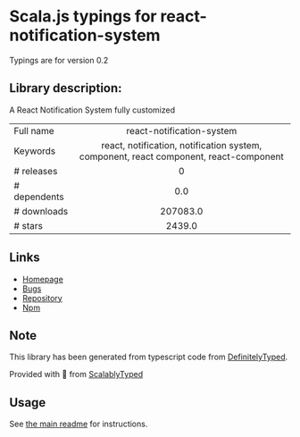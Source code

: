 
# Scala.js typings for react-notification-system

Typings are for version 0.2

## Library description:
A React Notification System fully customized

|                    |                 |
| ------------------ | :-------------: |
| Full name          | react-notification-system |
| Keywords           | react, notification, notification system, component, react component, react-component |
| # releases         | 0 |
| # dependents       | 0.0 |
| # downloads        | 207083.0 |
| # stars            | 2439.0 |

## Links
- [Homepage](https://github.com/igorprado/react-notification-system)
- [Bugs](https://github.com/igorprado/react-notification-system/issues)
- [Repository](https://github.com/igorprado/react-notification-system)
- [Npm](https://www.npmjs.com/package/react-notification-system)
    


## Note
This library has been generated from typescript code from [DefinitelyTyped](https://definitelytyped.org).

Provided with :purple_heart: from [ScalablyTyped](https://github.com/oyvindberg/ScalablyTyped)

## Usage
See [the main readme](../../readme.md) for instructions.



